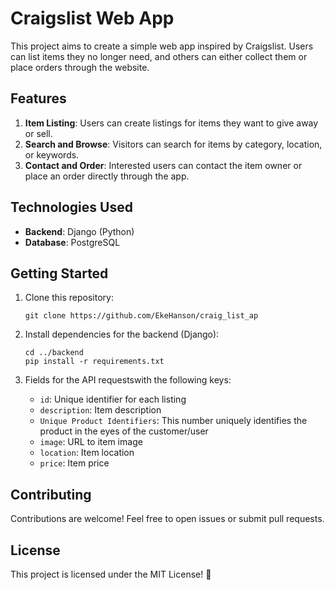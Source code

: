 # Craigslist Web App

This project aims to create a simple web app inspired by Craigslist. Users can list items they no longer need, and others can either collect them or place orders through the website.

## Features

1. **Item Listing**: Users can create listings for items they want to give away or sell.
2. **Search and Browse**: Visitors can search for items by category, location, or keywords.
3. **Contact and Order**: Interested users can contact the item owner or place an order directly through the app.

## Technologies Used

- **Backend**: Django (Python)
- **Database**: PostgreSQL 

## Getting Started

1. Clone this repository:
   ```
   git clone https://github.com/EkeHanson/craig_list_ap
   ```

2. Install dependencies for the backend (Django):
   ```
   cd ../backend
   pip install -r requirements.txt
   ```

3. Fields for the API requestswith the following keys:
   - `id`: Unique identifier for each listing
   - `description`: Item description
   - `Unique Product Identifiers`: This number uniquely identifies the product in the eyes of the customer/user
   - `image`: URL to item image
   - `location`: Item location
   - `price`: Item price


## Contributing

Contributions are welcome! Feel free to open issues or submit pull requests.

## License

This project is licensed under the MIT License! 🌟
